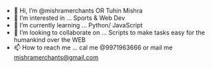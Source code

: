 - 👋 Hi, I’m @mishramerchants OR Tuhin Mishra
- 👀 I’m interested in ... Sports & Web Dev
- 🌱 I’m currently learning ... Python/ JavaScript
- 💞️ I’m looking to collaborate on ... Scripts to make tasks easy for the humankind over the WEB
- 📫 How to reach me ... cal me @9971963666 or mail me mishramerchants@gmail.com

<!---
mishramerchants/mishramerchants is a ✨ special ✨ repository because its `README.md` (this file) appears on your GitHub profile.
You can click the Preview link to take a look at your changes.
--->
